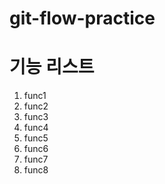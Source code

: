 # git-flow-practice

# 기능 리스트

1. func1
1. func2
1. func3
1. func4
1. func5
1. func6
1. func7
1. func8
